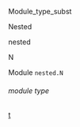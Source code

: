 Module_type_subst

Nested

nested

N

Module `nested.N`

<a id="module-type-t"></a>

###### module type
[t](Module_type_subst.Nested.module-type-nested.N.module-type-t.md)
